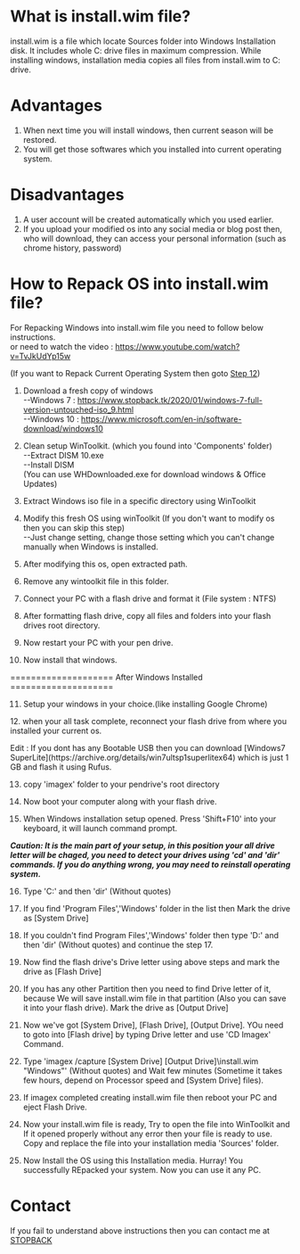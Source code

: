 # What is install.wim file?
install.wim is a file which locate Sources folder into Windows Installation disk. It includes whole C: drive files in maximum compression. While installing windows, installation media copies all files from install.wim to C: drive.

# Advantages
1. When next time you will install windows, then current season will be restored.
2. You will get those softwares which you installed into current operating system.

# Disadvantages
1. A user account will be created automatically which you used earlier.
2. If you upload your modified os into any social media or blog post then, who will download, they can access your personal information (such as chrome history, password)

# How to Repack OS into install.wim file?
For Repacking Windows into install.wim file you need to follow below instructions.  
or need to watch the video : https://www.youtube.com/watch?v=TvJkUdYp15w


(If you want to Repack Current Operating System then goto [Step 12](#current-os))

1. Download a fresh copy of windows  
--Windows 7  : https://www.stopback.tk/2020/01/windows-7-full-version-untouched-iso_9.html  
--Windows 10 : https://www.microsoft.com/en-in/software-download/windows10

2. Clean setup WinToolkit. (which you found into 'Components' folder)  
--Extract DISM 10.exe  
--Install DISM  
(You can use WHDownloaded.exe for download windows & Office Updates)

3. Extract Windows iso file in a specific directory using WinToolkit

4. Modify this fresh OS using winToolkit (If you don't want to modify os then you can skip this step)  
--Just change setting, change those setting which you can't change manually when Windows is installed.

5. After modifying this os, open extracted path.

6. Remove any wintoolkit file in this folder.

7. Connect your PC with a flash drive and format it (File system : NTFS)

8. After formatting flash drive, copy all files and folders into your flash drives root directory.

9. Now restart your PC with your pen drive.

10. Now install that windows.

==================== After Windows Installed ====================

11. Setup your windows in your choice.(like installing Google Chrome)

<p id='current-os'>12. when your all task complete, reconnect your flash drive from where you installed your current os.</p>
Edit : If you dont has any Bootable USB then you can download [Windows7 SuperLite](https://archive.org/details/win7ultsp1superlitex64) which is just 1 GB and flash it using Rufus.

13. copy 'imagex' folder to your pendrive's root directory

14. Now boot your computer along with your flash drive.

15. When Windows installation setup opened. Press 'Shift+F10' into your keyboard, it will launch command prompt.

***Caution: It is the main part of your setup, in this position your all drive letter will be chaged, you need to detect your drives using 'cd' and 'dir' commands. If you do anything wrong, you may need to reinstall operating system.***

16. Type 'C:' and then 'dir' (Without quotes)

17. If you find 'Program Files','Windows' folder in the list then Mark the drive as [System Drive]

18. If you couldn't find Program Files','Windows' folder then type 'D:' and then 'dir' (Without quotes) and continue the step 17.

19. Now find the flash drive's Drive letter using above steps and mark the drive as [Flash Drive]

20. If you has any other Partition then you need to find Drive letter of it, because We will save install.wim file in that partition (Also you can save it into your flash drive). Mark the drive as [Output Drive]

21. Now we've got [System Drive], [Flash Drive], [Output Drive]. YOu need to goto into [Flash drive] by typing Drive letter and use 'CD Imagex' Command.

22. Type 'imagex /capture [System Drive] [Output Drive]\install.wim "Windows"' (Without quotes) and Wait few minutes (Sometime it takes few hours, depend on Processor speed and [System Drive] files).

23. If imagex completed creating install.wim file then reboot your PC and eject Flash Drive.

24. Now your install.wim file is ready, Try to open the file into WinToolkit and If it opened properly without any error then your file is ready to use. Copy and replace the file into your installation media 'Sources' folder.

25. Now Install the OS using this Installation media. Hurray! You successfully REpacked your system. Now you can use it any PC.


# Contact
If you fail to understand above instructions then you can contact me at [STOPBACK](https://www.stopback.tk/p/contact-us.html)
